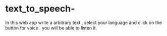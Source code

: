 # text_to_speech-
In this web app write a arbitrary text , select your language and click on the button for voice . you will be able to listen it.

